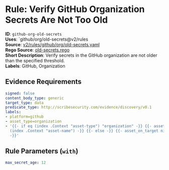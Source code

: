 # Rule: Verify GitHub Organization Secrets Are Not Too Old

**ID**: `github-org-old-secrets`  
**Uses**: `github/org/old-secrets@v2/rules  
**Source**: [v2/rules/github/org/old-secrets.yaml](https://github.com/scribe-public/sample-policies/v2/rules/github/org/old-secrets.yaml)  
**Rego Source**: [old-secrets.rego](https://github.com/scribe-public/sample-policies/v2/rules/github/org/old-secrets.rego)  
**Short Description**: Verify secrets in the GitHub organization are not older than the specified threshold.  
**Labels**: GitHub, Organization

## Evidence Requirements

```yaml
signed: false
content_body_type: generic
target_type: data
predicate_type: http://scribesecurity.com/evidence/discovery/v0.1
labels:
- platform=github
- asset_type=organization
- '{{- if eq (index .Context "asset-type") "organization" -}} {{- asset_on_target
  (index .Context "asset-name") -}} {{- else -}} {{- asset_on_target nil -}} {{- end
  -}}'
```
## Rule Parameters (`with`)

```yaml
max_secret_age: 12
```
